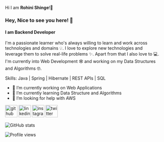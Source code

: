 Hi I am **Rohini Shinge**!👋
### Hey, Nice to see you here! 🤩
#### I am Backend Developer 
I'm a passionate learner who's always willing to learn and work across technologies and domains 💡. I love to explore new technologies and leverage them to solve real-life problems ✨. Apart from that I also love to 💻. I'm currently into Web Development 🕸️ and working on my Data Structures and Algorithms 🤓.

Skills: Java | Spring | Hibernate | REST APIs | SQL 

- 🔭 I’m currently working on Web Applications 
- 🌱 I’m currently learning Data Structure and Algorithms 
- 🤔 I’m looking for help with AWS 


[<img src='https://cdn.jsdelivr.net/npm/simple-icons@3.0.1/icons/github.svg' alt='github' height='40'>](https://github.com/rohini-shinge)  [<img src='https://cdn.jsdelivr.net/npm/simple-icons@3.0.1/icons/linkedin.svg' alt='linkedin' height='40'>](https://www.linkedin.com/in/rohini-shinge/)  [<img src='https://cdn.jsdelivr.net/npm/simple-icons@3.0.1/icons/instagram.svg' alt='instagram' height='40'>](https://www.instagram.com/rohini_shinge/)  [<img src='https://cdn.jsdelivr.net/npm/simple-icons@3.0.1/icons/twitter.svg' alt='twitter' height='40'>](https://twitter.com/rohini_shinge)  

![GitHub stats](https://github-readme-stats.vercel.app/api?username=rohini-shinge&show_icons=true&count_private=true)  

![Profile views](https://gpvc.arturio.dev/rohini-shinge)  
